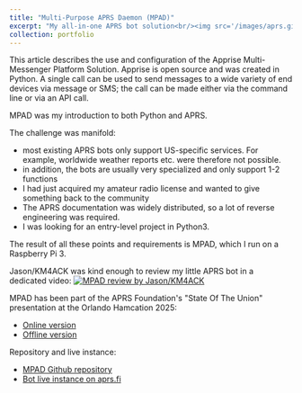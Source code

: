 ```yaml
---
title: "Multi-Purpose APRS Daemon (MPAD)"
excerpt: "My all-in-one APRS bot solution<br/><img src='/images/aprs.gif'>"
collection: portfolio
---
```


This article describes the use and configuration of the Apprise Multi-Messenger Platform Solution. Apprise is open source and was created in Python. A single call can be used to send messages to a wide variety of end devices via message or SMS; the call can be made either via the command line or via an API call.

MPAD was my introduction to both Python and APRS.

The challenge was manifold:

- most existing APRS bots only support US-specific services. For example, worldwide weather reports etc. were therefore not possible.
- in addition, the bots are usually very specialized and only support 1-2 functions
- I had just acquired my amateur radio license and wanted to give something back to the community
- The APRS documentation was widely distributed, so a lot of reverse engineering was required.
- I was looking for an entry-level project in Python3.

The result of all these points and requirements is MPAD, which I run on a Raspberry Pi 3.

Jason/KM4ACK was kind enough to review my little APRS bot in a dedicated video:
[![MPAD review by Jason/KM4ACK](https://img.youtube.com/vi/75W0UTL5eOY/0.jpg)](https://www.youtube.com/watch?v=75W0UTL5eOY)

MPAD has been part of the APRS Foundation's "State Of The Union" presentation at the Orlando Hamcation 2025:
- [Online version](https://www.aprsfoundation.org/hamcation-2025/)
- [Offline version](/files/20250207---APRS-Foundation---APRS---State-of-the-Union---Orlando-Hamcation-2025.pdf)

Repository and live instance:
- [MPAD Github repository](https://github.com/joergschultzelutter/mpad)
- [Bot live instance on aprs.fi](https://aprs.fi/#!z=11&call=a%2FMPAD&timerange=3600&tail=3600)
